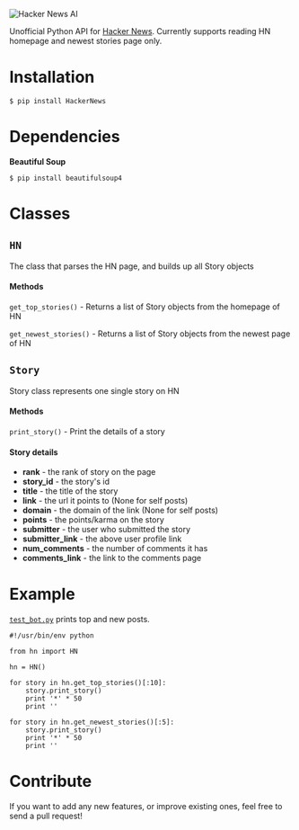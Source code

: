 ![Hacker News AI](https://raw.github.com/thekarangoel/HackerNewsAPI/master/HN.jpg)

Unofficial Python API for [Hacker News](https://news.ycombinator.com/). Currently supports reading HN homepage and newest stories page only.

Installation
============

    $ pip install HackerNews

Dependencies
============

**Beautiful Soup**

    $ pip install beautifulsoup4

Classes
==========

## `HN`

The class that parses the HN page, and builds up all Story objects

#### Methods

`get_top_stories()` - Returns a list of Story objects from the homepage of HN

`get_newest_stories()` - Returns a list of Story objects from the newest page of HN

## `Story`

Story class represents one single story on HN

#### Methods

`print_story()` - Print the details of a story

#### Story details

* **rank** - the rank of story on the page
* **story_id** - the story's id
* **title** - the title of the story
* **link** - the url it points to (None for self posts)
* **domain** - the domain of the link (None for self posts)
* **points** - the points/karma on the story
* **submitter** - the user who submitted the story
* **submitter_link** - the above user profile link
* **num_comments** - the number of comments it has
* **comments_link** - the link to the comments page

Example
========

[`test_bot.py`](https://github.com/thekarangoel/HackerNewsAPI/blob/master/test_bot.py) prints top and new posts.

    #!/usr/bin/env python
    
    from hn import HN
    
    hn = HN()
    
    for story in hn.get_top_stories()[:10]:
        story.print_story()
        print '*' * 50
        print ''
    
    for story in hn.get_newest_stories()[:5]:
        story.print_story()
        print '*' * 50
        print ''
        
Contribute
========

If you want to add any new features, or improve existing ones, feel free to send a pull request!

